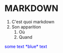 # MARKDOWN
1. C'est quoi markdown
2. Son apparition
   1. Où
   2. Quand
<html>
<head>
</head>
<body>
<span style="color:blue;">some text *blue* text</span>
</body>
</html>
